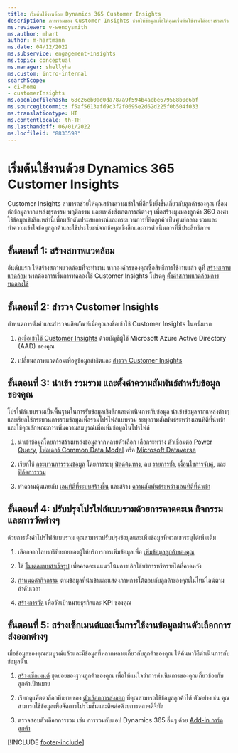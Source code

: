 ```yaml
---
title: เริ่มต้นใช้งานด้วย Dynamics 365 Customer Insights
description: ภาพรวมของ Customer Insights ช่วยให้ข้อมูลเพื่อให้คุณเริ่มต้นใช้งานได้อย่างรวดเร็ว
ms.reviewer: v-wendysmith
ms.author: mhart
author: m-hartmann
ms.date: 04/12/2022
ms.subservice: engagement-insights
ms.topic: conceptual
ms.manager: shellyha
ms.custom: intro-internal
searchScope:
- ci-home
- customerInsights
ms.openlocfilehash: 68c26eb0ad0da787a9f594b4aebe679588b0d6bf
ms.sourcegitcommit: f5af5613afd9c3f2f0695e2d62d225f0b504f033
ms.translationtype: HT
ms.contentlocale: th-TH
ms.lasthandoff: 06/01/2022
ms.locfileid: "8833598"
---
```

# <a name="get-started-with-dynamics-365-customer-insights"></a>เริ่มต้นใช้งานด้วย Dynamics 365 Customer Insights

Customer Insights สามารถช่วยให้คุณสร้างความเข้าใจที่ลึกซึ้งยิ่งขึ้นเกี่ยวกับลูกค้าของคุณ เชื่อมต่อข้อมูลจากแหล่งธุรกรรม พฤติกรรม และแหล่งสังเกตการณ์ต่างๆ เพื่อสร้างมุมมองลูกค้า 360 องศา ใช้ข้อมูลเชิงลึกเหล่านี้เพื่อผลักดันประสบการณ์และกระบวนการที่ยึดลูกค้าเป็นศูนย์กลาง รวมและทำความเข้าใจข้อมูลลูกค้าและใช้ประโยชน์จากข้อมูลเชิงลึกและการดำเนินการที่มีประสิทธิภาพ

## <a name="step-1-create-an-environment"></a>ขั้นตอนที่ 1: สร้างสภาพแวดล้อม

อันดับแรก ให้สร้างสภาพแวดล้อมที่จะทำงาน หากองค์กรของคุณซื้อสิทธิ์การใช้งานแล้ว ดูที่ [สร้างสภาพแวดล้อม](create-environment.md) หากต้องการเริ่มการทดลองใช้ Customer Insights โปรดดู [ตั้งค่าสภาพแวดล้อมการทดลองใช้](trial-signup.md)

## <a name="step-2-explore-customer-insights"></a>ขั้นตอนที่ 2: สำรวจ Customer Insights

กำหนดการตั้งค่าและสำรวจผลิตภัณฑ์เมื่อคุณลงชื่อเข้าใช้ Customer Insights ในครั้งแรก

1. [ลงชื่อเข้าใช้ Customer Insights](https://home.ci.ai.dynamics.com) ด้วยบัญชีผู้ใช้ Microsoft Azure Active Directory (AAD) ของคุณ

1. เปลี่ยนสภาพแวดล้อมเพื่อดูข้อมูลสาธิตและ [สำรวจ Customer Insights](home.md)

## <a name="step-3-ingest-unify-and-set-up-relationships-for-your-data"></a>ขั้นตอนที่ 3: นำเข้า รวมรวม และตั้งค่าความสัมพันธ์สำหรับข้อมูลของคุณ

โปรไฟล์แบบรวมเป็นพื้นฐานในการรับข้อมูลเชิงลึกและดำเนินการกับข้อมูล นำเข้าข้อมูลจากแหล่งต่างๆ และเรียกใช้กระบวนการรวมข้อมูลเพื่อรวมโปรไฟล์แบบรวม ระบุความสัมพันธ์ระหว่างเอนทิตีที่นำเข้าและใช้คุณลักษณะการเพิ่มความสมบูรณ์เพื่อเพิ่มข้อมูลในโปรไฟล์

1. นำเข้าข้อมูลโดยการสร้างแหล่งข้อมูลจากหลายตัวเลือก เลือกระหว่าง [ตัวเชื่อมต่อ Power Query](connect-power-query.md), [โฟลเดอร์ Common Data Model](connect-common-data-model.md) หรือ [Microsoft Dataverse](connect-dataverse-managed-lake.md)

1. เรียกใช้ [กระบวนการรวมข้อมูล](data-unification.md) โดยการระบุ [ฟิลด์ต้นทาง](map-entities.md), ลบ [รายการซ้ำ](remove-duplicates.md), [เงื่อนไขการจับคู่](match-entities.md), และ [ฟิล์ดการรวม](merge-entities.md)

1. ทำความคุ้นเคยกับ [เอนทิตีที่ระบบสร้างขึ้น](entities.md) และสร้าง [ความสัมพันธ์ระหว่างเอนทิตีที่นำเข้า](relationships.md)

## <a name="step-4-enhance-unified-profiles-with-predictions-activities-and-measures"></a>ขั้นตอนที่ 4: ปรับปรุงโปรไฟล์แบบรวมด้วยการคาดคะเน กิจกรรม และการวัดต่างๆ

ด้วยการตั้งค่าโปรไฟล์แบบรวม คุณสามารถปรับปรุงข้อมูลและเพิ่มข้อมูลที่พวกเขาระบุได้เพิ่มเติม

1. เลือกจากไลบรารีที่ขยายของผู้ให้บริการการเพิ่มข้อมูลเพื่อ [เพิ่มข้อมูลลูกค้าของคุณ](enrichment-hub.md)

1. ใช้ [โมเดลแบบสำเร็จรูป](predictions-overview.md) เพื่อคาดคะเนแนวโน้มการเลิกใช้บริการหรือรายได้ที่คาดหวัง

1. [กำหนดค่ากิจกรรม](activities.md) ตามข้อมูลที่นำเข้าและแสดงภาพการโต้ตอบกับลูกค้าของคุณในไทม์ไลน์ตามลำดับเวลา

1. [สร้างการวัด](measures.md) เพื่อวัดเป้าหมายธุรกิจและ KPI ของคุณ

## <a name="step-5-create-segments-and-activate-data-through-various-export-options"></a>ขั้นตอนที่ 5: สร้างเซ็กเมนต์และเริ่มการใช้งานข้อมูลผ่านตัวเลือกการส่งออกต่างๆ

เมื่อข้อมูลของคุณสมบูรณ์แล้วและมีข้อมูลที่หลากหลายเกี่ยวกับลูกค้าของคุณ ให้ค้นหาวิธีดำเนินการกับข้อมูลนั้น

1. [สร้างเซ็กเมนต์](segments.md) ชุดย่อยของฐานลูกค้าของคุณ เพื่อให้แน่ใจว่าการดำเนินการของคุณเกี่ยวข้องกับลูกค้าเป้าหมาย

1. เรียกดูแค็ตตาล็อกที่ขยายของ [ตัวเลือกการส่งออก](export-destinations.md) ที่คุณสามารถใช้ข้อมูลลูกค้าได้ ตัวอย่างเช่น คุณสามารถใช้ข้อมูลเพื่อจัดการโปรโมชั่นและติดต่อด้วยการตลาดดิจิทัล

1. ตรวจสอบตัวเลือกการรวม เช่น การรวมกับแอป Dynamics 365 อื่นๆ ด้วย [Add-in การ์ดลูกค้า](customer-card-add-in.md)  


[!INCLUDE [footer-include](includes/footer-banner.md)]
